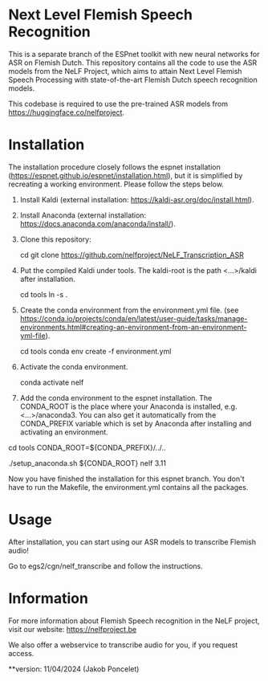 # Next Level Flemish Speech Recognition
This is a separate branch of the ESPnet toolkit with new neural networks for ASR on Flemish Dutch. This repository contains all the code to use the ASR models from the NeLF Project, which aims to attain Next Level Flemish Speech Processing with state-of-the-art Flemish Dutch speech recognition models.

This codebase is required to use the pre-trained ASR models from https://huggingface.co/nelfproject.

# Installation 
The installation procedure closely follows the espnet installation (https://espnet.github.io/espnet/installation.html), but it is simplified by recreating a working environment.
Please follow the steps below.

1) Install Kaldi (external installation: https://kaldi-asr.org/doc/install.html).
2) Install Anaconda (external installation: https://docs.anaconda.com/anaconda/install/).
3) Clone this repository:
   
     cd <any-place>
     git clone https://github.com/nelfproject/NeLF_Transcription_ASR
   
5) Put the compiled Kaldi under tools. The kaldi-root is the path <...>/kaldi after installation.
   
     cd tools
     ln -s <kaldi-root> .
   
7) Create the conda environment from the environment.yml file. 
    (see https://conda.io/projects/conda/en/latest/user-guide/tasks/manage-environments.html#creating-an-environment-from-an-environment-yml-file). 

     cd tools
     conda env create -f environment.yml
   
8) Activate the conda environment.
   
     conda activate nelf
   
10) Add the conda environment to the espnet installation. 
   The CONDA_ROOT is the place where your Anaconda is installed, e.g. <...>/anaconda3.
   You can also get it automatically from the CONDA_PREFIX variable which is set by Anaconda after installing and activating an environment.

   cd tools
   CONDA_ROOT=${CONDA_PREFIX}/../..

   ./setup_anaconda.sh ${CONDA_ROOT} nelf 3.11

Now you have finished the installation for this espnet branch.
You don't have to run the Makefile, the environment.yml contains all the packages.

# Usage
After installation, you can start using our ASR models to transcribe Flemish audio!

Go to egs2/cgn/nelf_transcribe and follow the instructions.

# Information
For more information about Flemish Speech recognition in the NeLF project, visit our website: https://nelfproject.be 

We also offer a webservice to transcribe audio for you, if you request access.

**version: 11/04/2024 (Jakob Poncelet)
